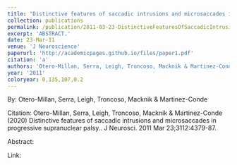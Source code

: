 ```yaml
---
title: "Distinctive features of saccadic intrusions and microsaccades in progressive supranuclear palsy."
collection: publications
permalink: /publication/2011-03-23-DistinctiveFeaturesOfSaccadicIntrusionsAndMicrosaccadesInProgre
excerpt: 'ABSTRACT.'
date: 23-Mar-11
venue: 'J Neuroscience'
paperurl: 'http://academicpages.github.io/files/paper1.pdf'
citation: 'a'
authors: 'Otero-Millan, Serra, Leigh, Troncoso, Macknik & Martinez-Conde'
year: '2011'
coloryear: 0,135,107,0.2
---
```


By: Otero-Millan, Serra, Leigh, Troncoso, Macknik & Martinez-Conde

Citation: Otero-Millan, Serra, Leigh, Troncoso, Macknik & Martinez-Conde (2020) Distinctive features of saccadic intrusions and microsaccades in progressive supranuclear palsy.. J Neurosci. 2011 Mar 23;3112:4379-87. 

Abstract: 

Link: 
